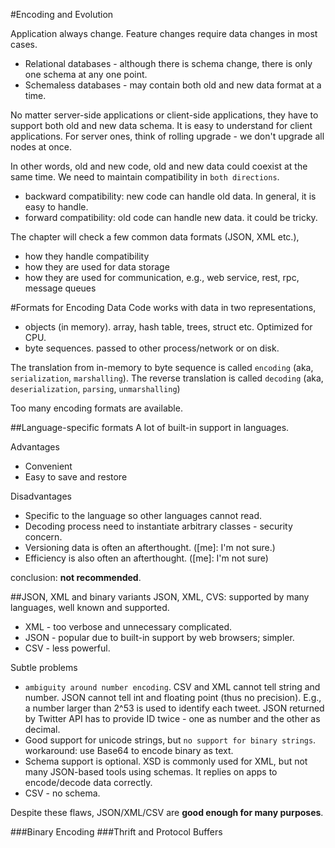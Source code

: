#Encoding and Evolution

Application always change. Feature changes require data changes in most cases.

* Relational databases - although there is schema change, there is only one schema at any one point.
* Schemaless databases - may contain both old and new data format at a time.

No matter server-side applications or client-side applications, they have to support both old and new data schema. It is easy to understand for client applications. For server ones, think of rolling upgrade - we don't upgrade all nodes at once.

In other words, old and new code, old and new data could coexist at the same time. We need to maintain compatibility in ``both directions``.
* backward compatibility: new code can handle old data. In general, it is easy to handle.
* forward compatibility: old code can handle new data. it could be tricky.

The chapter will check a few common data formats (JSON, XML etc.),
* how they handle compatibility
* how they are used for data storage
* how they are used for communication, e.g., web service, rest, rpc, message queues

#Formats for Encoding Data
Code works with data in two representations,
* objects (in memory). array, hash table, trees, struct etc. Optimized for CPU.
* byte sequences. passed to other process/network or on disk. 

The translation from in-memory to byte sequence is called ``encoding`` (aka, ``serialization``, ``marshalling``).  The reverse translation is called ``decoding`` (aka, ``deserialization``, ``parsing``, ``unmarshalling``)

Too many encoding formats are available.

##Language-specific formats
A lot of built-in support in languages.

Advantages
* Convenient
* Easy to save and restore

Disadvantages
* Specific to the language so other languages cannot read.
* Decoding process need to instantiate arbitrary classes - security concern.
* Versioning data is often an afterthought. ([me]: I'm not sure.)
* Efficiency is also often an afterthought. ([me]: I'm not sure)

conclusion: **not recommended**.

##JSON, XML and binary variants
JSON, XML, CVS: supported by many languages, well known and supported.
* XML - too verbose and unnecessary complicated.
* JSON - popular due to built-in support by web browsers; simpler.
* CSV - less powerful.

Subtle problems
* ``ambiguity around number encoding``. CSV and XML cannot tell string and number. JSON cannot tell int and floating point (thus no precision). E.g., a number larger than 2^53 is used to identify each tweet. JSON returned by Twitter API has to provide ID twice - one as number and the other as decimal.
* Good support for unicode strings, but ``no support for binary strings``. workaround: use Base64 to encode binary as text.
* Schema support is optional. XSD is commonly used for XML, but not many JSON-based tools using schemas. It replies on apps to encode/decode data correctly.
* CSV - no schema.

Despite these flaws, JSON/XML/CSV are **good enough for many purposes**.

###Binary Encoding
###Thrift and Protocol Buffers
